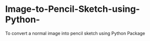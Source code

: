 # Image-to-Pencil-Sketch-using-Python-
To convert a normal image into pencil sketch using Python Package
